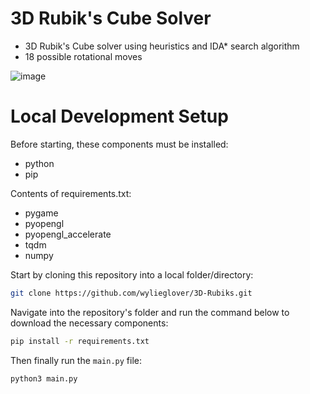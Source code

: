 # 3D Rubik's Cube Solver
- 3D Rubik's Cube solver using heuristics and IDA* search algorithm
- 18 possible rotational moves

![image](https://github.com/wylieglover/3D-Rubiks/assets/70774631/a51f6e34-c5f7-4c1c-8831-ed08cec7cb0e)


# Local Development Setup
Before starting, these components must be installed:

- python
- pip

Contents of requirements.txt:
- pygame
- pyopengl
- pyopengl_accelerate
- tqdm
- numpy

Start by cloning this repository into a local folder/directory:
```sh
git clone https://github.com/wylieglover/3D-Rubiks.git
```

Navigate into the repository's folder and run the command below to download the necessary components:
```sh
pip install -r requirements.txt
```

Then finally run the ```main.py``` file:
```sh
python3 main.py
```
